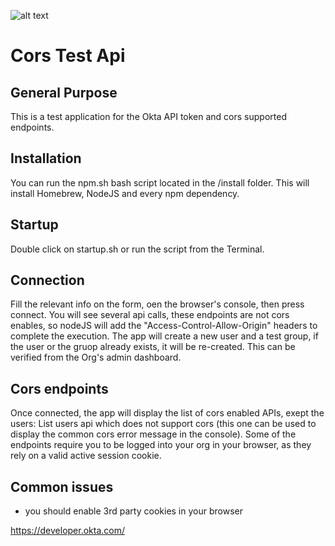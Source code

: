 ![alt text](https://is3-ssl.mzstatic.com/image/thumb/Purple115/v4/c3/87/9e/c3879ebe-7b27-c1af-021e-e234a326c4e5/AppIcon-1x_U007emarketing-0-6-0-85-220.png/1200x630wa.png "Okta Logo")
# Cors Test Api
## General Purpose
This is a test application for the Okta API token and cors supported endpoints.
## Installation
You can run the npm.sh bash script located in the /install folder. This will install Homebrew, NodeJS and every npm dependency.
## Startup
Double click on startup.sh or run the script from the Terminal.
## Connection
Fill the relevant info on the form, oen the browser's console, then press connect.
You will see several api calls, these endpoints are not cors enables, so nodeJS will add the "Access-Control-Allow-Origin" headers to complete the execution.
The app will create a new user and a test group, if the user or the gruop already exists, it will be re-created. This can be verified from the Org's admin dashboard.
## Cors endpoints
Once connected, the app will display the list of cors enabled APIs, exept the users: List users api which does not support cors (this one can be used to display the common cors error message in the console). Some of the endpoints require you to be logged into your org in your browser, as they rely on a valid active session cookie.
## Common issues
- you should enable 3rd party cookies in your browser

https://developer.okta.com/
